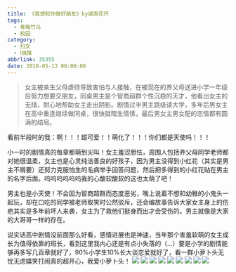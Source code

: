 ```yaml
---
title: 《我想和你做好朋友》by城南花开
tags:
  - 青梅竹马
  - 校园
category:
  - 扫文
  - Ⅰ强推
abbrlink: 35355
date: 2018-05-13 00:00:00
---
```

<meta name="referrer" content="no-referrer" />

> 女主被亲生父母虐待导致害怕与人接触，在被现在的养父母送进小学一年级后努力想要交朋友，同桌男主是个智商超群个性沉稳的天才，他看出女主的无措，耐心地帮助女主走出阴影。剧情过半男主跳级读大学，多年后男女主在高中重逢继续做同桌，很快就暗生情愫，最后男女主男女配的恋情都有圆满的结局。

<!-- more -->

看前半段时的我：啊！！！超可爱！！萌化了！！！你们都是天使吗！！！

小一时的剧情真的每章都萌到尖叫！女主羞涩胆怯，周围人包括养父母同学老师都对她很温柔，女主也是心灵纯洁善良的好孩子，因为男主没得到小红花（其实是男主不屑要）还努力克服怕生的毛病举手回答问题，然后把多得到的小红花贴在男主的名字后面。呜呜呜呜呜呜我的心酸软酸软的这也太萌了吧！

男主也是小天使！不会因为智商超群而态度恶劣，嘴上说着不想和幼稚的小鬼头一起玩，却在口吃的同学被老师取笑时公然驳斥，还会编故事告诉大家女主身上的伤疤其实是多年前坏人来袭，女主为了救他们挺身而出才会受伤的。男主就像是大家的大哥哥一样的存在。

说实话高中剧情没前面那么好看，感情进展也是神速，当年那个害羞软萌的女主成长为值得依靠的班长，看到这里我内心还是有点小失落的（…）要是小学的剧情能够再多写几百章就好了，90%小学生10%长大谈恋爱就好了，看一群小萝卜头无忧无虑嬉笑打闹真的超开心，我爱小萝卜头！
![](https://wx2.sinaimg.cn/mw690/0069kFhhgy1fra4ekej2nj3068068q39.jpg)
![](https://wx2.sinaimg.cn/mw690/0069kFhhgy1fra4dk6uqrj30yi1pcqv5.jpg)
![](https://wx1.sinaimg.cn/mw690/0069kFhhgy1fra4dmixuej30yi1pcqv5.jpg)
![](https://wx3.sinaimg.cn/mw690/0069kFhhgy1fra4dpaww8j30yi1pcnpd.jpg)
![](https://wx3.sinaimg.cn/mw690/0069kFhhgy1fra4dr9pznj30yi1pc4k6.jpg)
![](https://wx2.sinaimg.cn/mw690/0069kFhhgy1fra4dthxb7j30yi1pckc6.jpg)
![](https://wx4.sinaimg.cn/mw690/0069kFhhgy1fra4dvmea7j30yi1pcwzs.jpg)
![](https://wx2.sinaimg.cn/mw690/0069kFhhgy1fra4dxmkonj30yi1pcawo.jpg)
![](https://wx2.sinaimg.cn/mw690/0069kFhhgy1fra4e15xppj30yi1pcavr.jpg)